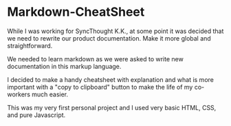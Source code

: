 # Markdown-CheatSheet

While I was working for SyncThought K.K., at some point it was decided that we need to rewrite our product documentation.
Make it more global and straightforward.

We needed to learn markdown as we were asked to write new documentation in this markup language. 

I decided to make a handy cheatsheet with explanation and what is more important with a "copy to clipboard" button to make the life of my co-workers much easier. 

This was my very first personal project and I used very basic HTML, CSS, and pure Javascript. 
